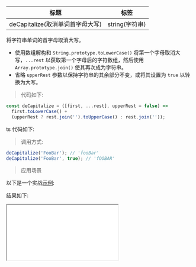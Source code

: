 | 标题                             | 标签           |
| -------------------------------- | -------------- |
| deCapitalize(取消单词首字母大写) | string(字符串) |

将字符串单词的首字母取消大写。

- 使用数组解构和 `String.prototype.toLowerCase()` 将第一个字母取消大写，`...rest` 以获取第一个字母后的字符数组，然后使用 `Array.prototype.join()` 使其再次成为字符串。
- 省略 `upperRest` 参数以保持字符串的其余部分不变，或将其设置为 `true` 以转换为大写。

> 代码如下:

```js
const deCapitalize = ([first, ...rest], upperRest = false) =>
  first.toLowerCase() +
  (upperRest ? rest.join('').toUpperCase() : rest.join(''));
```

ts 代码如下:

<div class="code-editor" data-url="codes/javascript/ts/decapitalize.ts" data-language="typescript"></div>

> 调用方式:

```js
deCapitalize('FooBar'); // 'fooBar'
deCapitalize('FooBar', true); // 'fOOBAR'
```

> 应用场景

以下是一个实战<a href="codes/javascript/html/decapitalize.html" target="_blank" rel="noopener noreferrer">示例</a>:

<div class="code-editor" data-url="codes/javascript/html/decapitalize.html" data-language="html"></div>

结果如下:

<iframe src="codes/javascript/html/decapitalize.html"></iframe>
